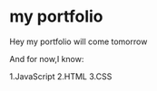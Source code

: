 # my portfolio

Hey my portfolio will come tomorrow

And for now,I know:

  1.JavaScript
  2.HTML
  3.CSS